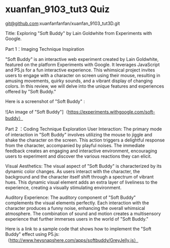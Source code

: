 # xuanfan_9103_tut3 Quiz

git@github.com:xuanfanfanfan/xuanfan_9103_tut3D.git

Title: Exploring "Soft Buddy" by Lain Goldwhite from Experiments with Google.

Part 1：Imaging Technique Inspiration

"Soft Buddy" is an interactive web experiment created by Lain Goldwhite, featured on the platform Experiments with Google. It leverages JavaScript and P5.js for a fun interactive experience. This whimsical project invites users to engage with a character on screen using their mouse, resulting in amusing movements, quirky sounds, and a vibrant display of changing colors. In this review, we will delve into the unique features and experiences offered by "Soft Buddy."

Here is a screenshot of "Soft Buddy" :

![An image of "Soft Buddy"]（https://experiments.withgoogle.com/soft-buddy）

Part 2 ：Coding Technique Exploration
User Interaction:
The primary mode of interaction in "Soft Buddy" involves utilizing the mouse to jiggle and shake the character on the screen. This action triggers a delightful response from the character, accompanied by playful noises. The immediate feedback creates an engaging and interactive environment, encouraging users to experiment and discover the various reactions they can elicit.

Visual Aesthetics:
The visual aspect of "Soft Buddy" is characterized by its dynamic color changes. As users interact with the character, the background and the character itself shift through a spectrum of vibrant hues. This dynamic visual element adds an extra layer of liveliness to the experience, creating a visually stimulating environment.

Auditory Experience:
The auditory component of "Soft Buddy" complements the visual elements perfectly. Each interaction with the character produces a funny noise, enhancing the overall whimsical atmosphere. The combination of sound and motion creates a multisensory experience that further immerses users in the world of "Soft Buddy."

Here is a link to a sample code that shows how to implement the "Soft Buddy" effect using P5.js:（http://www.heysnapshere.com/apps/softbuddy/GreyJelly.js）
